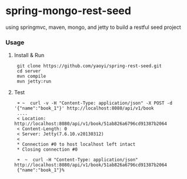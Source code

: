 spring-mongo-rest-seed
======================

using springmvc, maven, mongo, and jetty to build a restful seed project


### Usage

1. Install & Run

        git clone https://github.com/yaoyi/spring-rest-seed.git
        cd server
        mvn compile
        mvn jetty:run

2. Test

        ➜ ~  curl -v -H "Content-Type: application/json" -X POST -d '{"name":"book_1"}' http://localhost:8080/api/v1/book
        ....
        < Location: http://localhost:8080/api/v1/book/51ab826a6796cd91387b2064
        < Content-Length: 0
        < Server: Jetty(7.6.10.v20130312)
        <
        * Connection #0 to host localhost left intact
        * Closing connection #0
        
        ➜  ~  curl -H "Content-Type: application/json" http://localhost:8080/api/v1/book/51ab826a6796cd91387b2064
        {"name":"book_1"}%
